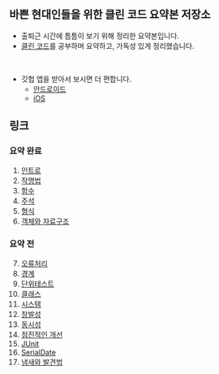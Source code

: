 ## 바쁜 현대인들을 위한 클린 코드 요약본 저장소<br>
* 출퇴근 시간에 틈틈이 보기 위해 정리한 요약본입니다.
* [클린 코드](http://www.kyobobook.co.kr/product/detailViewKor.laf?mallGb=KOR&ejkGb=KOR&barcode=9788966260959)를 공부하며 요약하고, 가독성 있게 정리했습니다.<br>
<br>

* 깃헙 앱을 받아서 보시면 더 편합니다.
  * [안드로이드](https://play.google.com/store/apps/details?id=com.github.android&hl=ko&gl=US)
  * [iOS](https://apps.apple.com/kr/app/github/id1477376905)

## 링크
### 요약 완료
1. [인트로](https://github.com/cyw320712/clean-code-java/blob/master/src/1.%20introduction.md)
2. [작명법](https://github.com/cyw320712/clean-code-java/blob/master/src/2.%20naming.md)
3. [함수](https://github.com/cyw320712/clean-code-java/blob/master/src/3.%20function.md)
4. [주석](https://github.com/cyw320712/clean-code-java/blob/master/src/4.%20comment.md)
5. [형식](https://github.com/cyw320712/clean-code-java/blob/master/src/5.%20formatting.md)
6. [객체와 자료구조](https://github.com/cyw320712/clean-code-java/blob/master/src/6.%20object%26datastructure.md)

### 요약 전
7. [오류처리](#오류처리)
8. [경계](#경계)
9. [단위테스트](#단위테스트)
10. [클래스](#클래스)
11. [시스템](#시스템)
12. [창발성](#창발성)
13. [동시성](#동시성)
14. [점진적인 개선](#점진적인-개선)
15. [JUnit](#JUnit)
16. [SerialDate](#SerialDate)
17. [냄새와 발견법](#냄새와-발견법)

